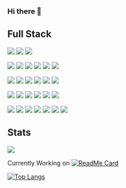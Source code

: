 ### Hi there 👋


## Full Stack

![](https://img.shields.io/badge/Adobe-Photoshop-informational?&logo=adobe-photoshop&color=151515&logoColor=79ff97)
![](https://img.shields.io/badge/Adobe-Lightroom-informational?&logo=adobe-lightroom-cc&color=151515&logoColor=79ff97)
![](https://img.shields.io/badge/Adobe-Illustrator-informational?&logo=adobe-illustrator&color=151515&logoColor=79ff97)

![](https://img.shields.io/badge/Web-HTML-informational?&logo=html5&color=151515&logoColor=79ff97)
![](https://img.shields.io/badge/Web-CSS-informational?&logo=css3&color=151515&logoColor=79ff97)
![](https://img.shields.io/badge/Web-React.js-informational?&logo=react&color=151515&logoColor=79ff97)
![](https://img.shields.io/badge/Web-Angular.js-informational?&logo=angular&color=151515&logoColor=79ff97)
![](https://img.shields.io/badge/Web-Node.js-informational?&logo=node.js&color=151515&logoColor=79ff97)
![](https://img.shields.io/badge/Web-Meteor.js-informational?&logo=meteor&color=151515&logoColor=79ff97)

![](https://img.shields.io/badge/App-Java-informational?&logo=java&color=151515&logoColor=79ff97)
![](https://img.shields.io/badge/App-Scala-informational?&logo=scala&color=151515&logoColor=79ff97)
![](https://img.shields.io/badge/App-Groovy-informational?&logo=groovy&color=151515&logoColor=79ff97)
![](https://img.shields.io/badge/App-PHP-informational?&logo=php&color=151515&logoColor=79ff97)
![](https://img.shields.io/badge/App-Python-informational?&logo=python&color=151515&logoColor=79ff97)
![](https://img.shields.io/badge/App-Ruby-informational?&logo=ruby&color=151515&logoColor=79ff97)

![](https://img.shields.io/badge/Data-MySQL-informational?&logo=mysql&color=151515&logoColor=79ff97)
![](https://img.shields.io/badge/Data-PostgreSQL-informational?&logo=postgresql&color=151515&logoColor=79ff97)
![](https://img.shields.io/badge/Data-Redis-informational?&logo=redis&color=151515&logoColor=79ff97)
![](https://img.shields.io/badge/Data-MongoDB-informational?&logo=mongodb&color=151515&logoColor=79ff97)
![](https://img.shields.io/badge/Data-ElasticSearch-informational?&logo=elastic&color=151515&logoColor=79ff97)
![](https://img.shields.io/badge/Data-Neo4j-informational?&logo=neo4j&color=151515&logoColor=79ff97)

![](https://img.shields.io/badge/DevOps-AWS-informational?&logo=amazon-aws&color=151515&logoColor=79ff97)
![](https://img.shields.io/badge/DevOps-Docker-informational?&logo=docker&color=151515&logoColor=79ff97)
![](https://img.shields.io/badge/DevOps-Jenkins-informational?&logo=jenkins&color=151515&logoColor=79ff97)
![](https://img.shields.io/badge/DevOps-Ansible-informational?&logo=ansible&color=151515&logoColor=79ff97)
![](https://img.shields.io/badge/DevOps-New_Relic-informational?&logo=new-relic&color=151515&logoColor=79ff97)
![](https://img.shields.io/badge/DevOps-Datadog-informational?&logo=datadog&color=151515&logoColor=79ff97)
![](https://img.shields.io/badge/DevOps-ELK-informational?&logo=elastic-stack&color=151515&logoColor=79ff97)


## Stats
<img align="center" src="https://github-readme-stats.vercel.app/api?username=aakhtar3&theme=dark&show_icons=true&cache_seconds=86400"/>


Currently Working on
[![ReadMe Card](https://github-readme-stats.vercel.app/api/pin/?username=disneystreaming&repo=automated-cloud-advisor&theme=dark&cache_seconds=86400)](https://github.com/disneystreaming/automated-cloud-advisor)

[![Top Langs](https://github-readme-stats.vercel.app/api/top-langs/?username=anuraghazra&layout=compact&theme=dark&cache_seconds=86400)](https://github.com/anuraghazra/github-readme-stats)

